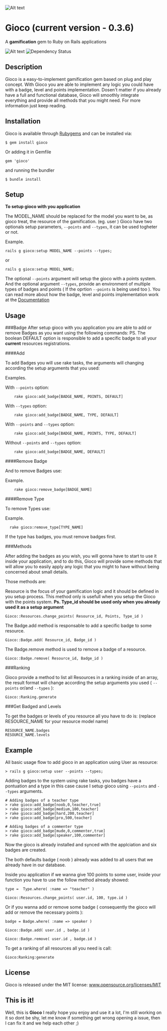 ![Alt text](http://joaomdmoura.github.com/gioco/assets/images/new_logo.png "A gamification gem for Ruby on Rails applications")

# Gioco (current version - 0.3.6)
A **gamification** gem to Ruby on Rails applications

![Alt text](https://secure.travis-ci.org/joaomdmoura/gioco.png?branch=master "Travis CI")
![Dependency Status](https://gemnasium.com/joaomdmoura/gioco.png)

Description
------------
Gioco is a easy-to-implement gamification gem based on plug and play concept.
With Gioco you are able to implement any logic you could have with a badge, level and points implementation.
Dosen't matter if you already have a full and functional database, Gioco will smoothly integrate everything and provide all methods that you might need.
For more information just keep reading.


Installation
------------
Gioco is available through [Rubygems](http://rubygems.org/gems/gioco) and can be installed via:
```
$ gem install gioco
```
Or adding it in Gemfile
```
gem 'gioco'
```
and running the bundler
```
$ bundle install
```


Setup
------------
**To setup gioco with you application**

The MODEL_NAME should be replaced for the model you want to be, as gioco treat, the resource of the gamification. (eg. user )
Gioco have two optionals setup parameters, ``` --points ``` and ``` --types ```, it can be used togheter or not.

Example.

```
rails g gioco:setup MODEL_NAME --points --types;
```

or

```
rails g gioco:setup MODEL_NAME;
```

The optional ``` --points ``` argument will setup the gioco with a points system.
And the optional argument ``` --types ```, provide an environment of multiple types of badges and points ( If the oprtion ``` --points ``` is being used too ). 
You can read more about how the badge, level and points implementation work at the [Documentation](http://joaomdmoura.github.com/gioco/)


Usage
------------

###Badge
After setup gioco with you application you are able to add or remove Badges as you want using the following commands:
PS. The boolean DEFAULT option is responsible to add a specific badge to all your **current** resources registrations.

####Add

To add Badges you will use rake tasks, the arguments will changing according the setup arguments that you used:

Examples.

With ```--points``` option:
```
	rake gioco:add_badge[BADGE_NAME, POINTS, DEFAULT]
```

With ```--types``` option:
```
	rake gioco:add_badge[BADGE_NAME, TYPE, DEFAULT]
```

With ```--points``` and ```--types``` option:
```
	rake gioco:add_badge[BADGE_NAME, POINTS, TYPE, DEFAULT]
```

Without ```--points``` and ```--types``` option:

```
	rake gioco:add_badge[BADGE_NAME, DEFAULT]
```

####Remove Badge

And to remove Badges use:

Example.

```
	rake gioco:remove_badge[BADGE_NAME]
```

####Remove Type

To remove Types use:

Example.

```
  rake gioco:remove_type[TYPE_NAME]
```

If the type has badges, you must remove badges first.

###Methods

After adding the badges as you wish, you will gonna have to start to use it inside your application, and to do this, Gioco will provide some methods that will allow you to easily apply any logic that you might to have without being concerned about small details.

Those methods are:

Resource is the focus of your gamification logic and it should be defined in you setup process.
This method only is usefull when you setup the Gioco with the points system.
**Ps. Type_id should be used only when you already used it as a setup argument**

```
Gioco::Resources.change_points( Resource_id, Points, Type_id )
```

The Badge.add method is responsable to add a specific badge to some resource.

```
Gioco::Badge.add( Resource_id, Badge_id )
```

The Badge.remove method is used to remove a badge of a resource.

```
Gioco::Badge.remove( Resource_id, Badge_id )
```

###Ranking

Gioco provide a method to list all Resources in a ranking inside of an array, the result format will change according the setup arguments you used ( ```--points``` or/and ```--types``` ):

```
Gioco::Ranking.generate
```

###Get Badged and Levels

To get the badges or levels of you resource all you have to do is: (replace RESOURCE_NAME for your resource model name)

```
RESOURCE_NAME.badges
RESOURCE_NAME.levels
```


Example
------------
All basic usage flow to add gioco in an application using User as resource:

```
> rails g gioco:setup user --points --types;
```

Adding badges to the system using rake tasks, you badges have a pontuation and a type in this case cause I setup gioco using ```--points``` and ```--types``` arguments.

```
# Adding badges of a teacher type
> rake gioco:add_badge[noob,0,teacher,true]
> rake gioco:add_badge[medium,100,teacher]
> rake gioco:add_badge[hard,200,teacher]
> rake gioco:add_badge[pro,500,teacher]

# Adding badges of a commenter type
> rake gioco:add_badge[mude,0,commenter,true]
> rake gioco:add_badge[speaker,100,commenter]
```

Now the gioco is already installed and synced with the applciation and six badges are created.

The both defaults badge ( noob ) already was added to all users that we already have in our database.

Inside you application if we wanna give 100 points to some user, inside your function you have to use the follow method already showed:

```
type =  Type.where( :name => "teacher" )

Gioco::Resources.change_points( user.id, 100, type.id )
```

Or if you wanna add or remove some badge ( consequently the gioco will add or remove the necessary points ):

```
badge = Badge.where( :name => speaker )

Gioco::Badge.add( user.id , badge.id )

Gioco::Badge.remove( user.id , badge.id )
```

To get a ranking of all resources all you need is call:

```
Gioco:Ranking:generate
```

License
------------
Gioco is released under the MIT license:
www.opensource.org/licenses/MIT

This is it!
------------
Well, this is **Gioco** I really hope you enjoy and use it a lot, I'm still working on it so dont be shy, let me know
if something get wrong opening a issue, then I can fix it and we help each other ;)